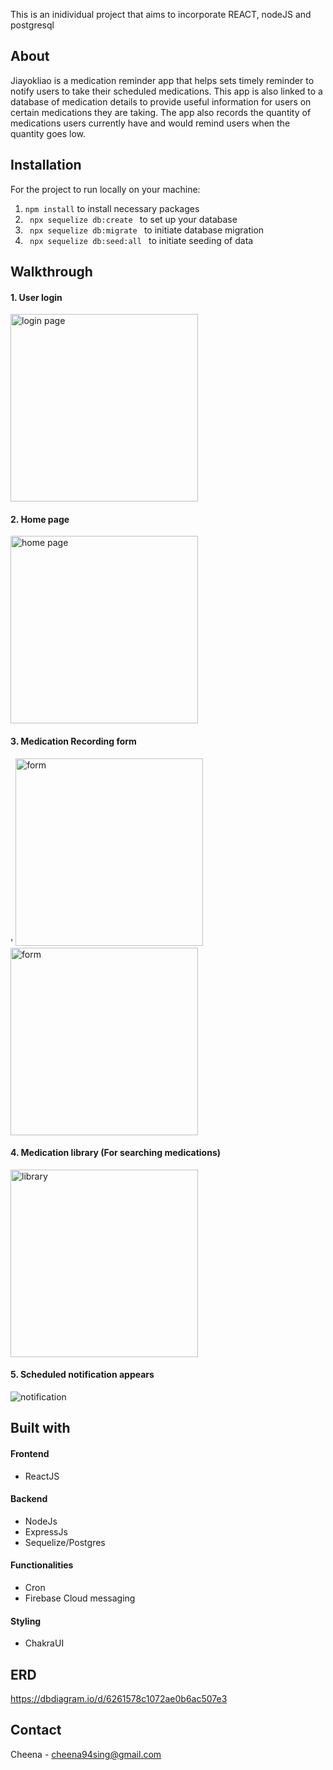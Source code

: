 This is an inidividual project that aims to incorporate REACT, nodeJS and postgresql 


## About 
Jiayokliao is a medication reminder app that helps sets timely reminder to notify users to take their scheduled medications. This app is also linked to a database of medication details to provide useful information for users on certain medications they are taking. The app also records the quantity of medications users currently have and would remind users when the quantity goes low. 

## Installation 
For the project to run locally on your machine: 
1. <code>npm install</code> to install necessary packages 
2. <code> npx sequelize db:create </code> to set up your database 
3. <code> npx sequelize db:migrate </code> to initiate database migration
4. <code> npx sequelize db:seed:all </code> to initiate seeding of data

## Walkthrough 
<h4> 1. User login </h4>
<img src='https://user-images.githubusercontent.com/94110588/176987772-eb75272a-a926-43b5-943a-205fac946417.png' alt='login page' width='300'/>

<h4> 2. Home page </h4>
<img src='https://user-images.githubusercontent.com/94110588/176987777-a409b974-5888-4906-8da0-0775124e1dc1.png' alt='home page' width='300'/>

<h4> 3. Medication Recording form  </h4>'
<img src='https://user-images.githubusercontent.com/94110588/176987788-27167496-a0ac-4812-9579-1068bf8b6b77.png' alt='form' width='300'/>
<img src='https://user-images.githubusercontent.com/94110588/176987790-80e11487-f74b-439e-bdd1-49e6ba7bd217.png' alt='form' width='300'/>

<h4> 4. Medication library (For searching medications)  </h4>
<img src='https://user-images.githubusercontent.com/94110588/176987801-d685b42b-2138-4269-8ab9-0d3b67b6e5a0.png' alt='library' width='300'/>

<h4> 5. Scheduled notification appears </h4>
<img src='https://user-images.githubusercontent.com/94110588/176987809-358a26e1-fc19-4e2c-9c3c-9cfd080f8b9b.png' alt='notification'/>

## Built with 

#### Frontend 
- ReactJS 

#### Backend 
- NodeJs 
- ExpressJs
- Sequelize/Postgres 

#### Functionalities 
- Cron 
- Firebase Cloud messaging 

#### Styling
- ChakraUI 

## ERD 
https://dbdiagram.io/d/6261578c1072ae0b6ac507e3

## Contact
Cheena - cheena94sing@gmail.com 
